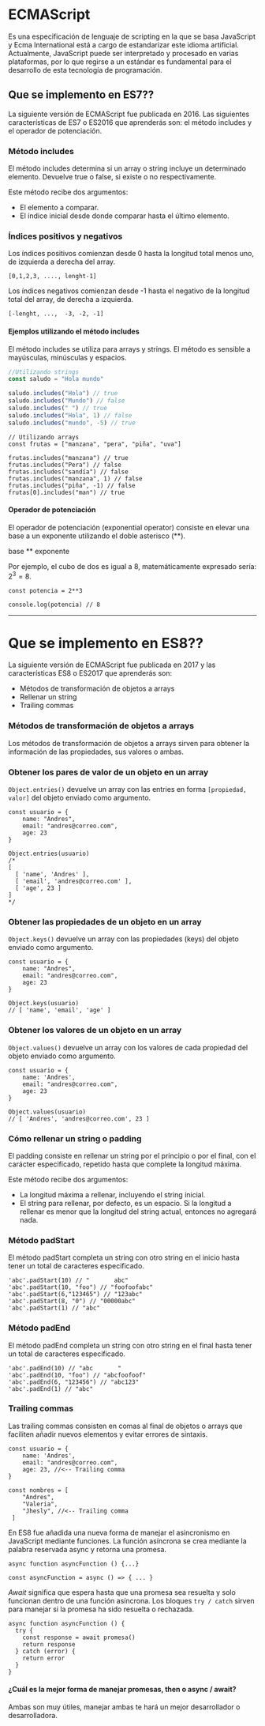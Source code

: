 # ECMAScript
Es una especificación de lenguaje de scripting en la que se basa JavaScript y Ecma International está a cargo de estandarizar este idioma artificial. Actualmente, JavaScript puede ser interpretado y procesado en varias plataformas, por lo que regirse a un estándar es fundamental para el desarrollo de esta tecnología de programación.

## Que se implemento en ES7??
La siguiente versión de ECMAScript fue publicada en 2016. Las siguientes características de ES7 o ES2016 que aprenderás son: el método includes y el operador de potenciación.

### Método includes
El método includes determina si un array o string incluye un determinado elemento. Devuelve true o false, si existe o no respectivamente.

Este método recibe dos argumentos:

- El elemento a comparar.
- El índice inicial desde donde comparar hasta el último elemento.

### Índices positivos y negativos
Los índices positivos comienzan desde 0 hasta la longitud total menos uno, de izquierda a derecha del array.

`[0,1,2,3, ...., lenght-1]`

Los índices negativos comienzan desde -1 hasta el negativo de la longitud total del array, de derecha a izquierda.

`[-lenght, ...,  -3, -2, -1]`

#### Ejemplos utilizando el método includes
El método includes se utiliza para arrays y strings. El método es sensible a mayúsculas, minúsculas y espacios.

```JavaScript
//Utilizando strings
const saludo = "Hola mundo"

saludo.includes("Hola") // true
saludo.includes("Mundo") // false
saludo.includes(" ") // true
saludo.includes("Hola", 1) // false
saludo.includes("mundo", -5) // true
```

```JS
// Utilizando arrays
const frutas = ["manzana", "pera", "piña", "uva"]

frutas.includes("manzana") // true
frutas.includes("Pera") // false
frutas.includes("sandía") // false
frutas.includes("manzana", 1) // false
frutas.includes("piña", -1) // false
frutas[0].includes("man") // true
```

#### Operador de potenciación
El operador de potenciación (exponential operator) consiste en elevar una base a un exponente utilizando el doble asterisco (**).

base ** exponente

Por ejemplo, el cubo de dos es igual a 8, matemáticamente expresado sería: $2^3=8$.

```JS
const potencia = 2**3

console.log(potencia) // 8
```



---

# Que se implemento en ES8??
La siguiente versión de ECMAScript fue publicada en 2017 y las características ES8 o ES2017 que aprenderás son:

- Métodos de transformación de objetos a arrays
- Rellenar un string
- Trailing commas

### Métodos de transformación de objetos a arrays
Los métodos de transformación de objetos a arrays sirven para obtener la información de las propiedades, sus valores o ambas.

### Obtener los pares de valor de un objeto en un array
`Object.entries()` devuelve un array con las entries en forma `[propiedad, valor]` del objeto enviado como argumento.

```JS
const usuario = {
    name: "Andres",
    email: "andres@correo.com",
    age: 23
}

Object.entries(usuario) 
/* 
[
  [ 'name', 'Andres' ],
  [ 'email', 'andres@correo.com' ],
  [ 'age', 23 ]
]  
*/
```

### Obtener las propiedades de un objeto en un array
`Object.keys()` devuelve un array con las propiedades (keys) del objeto enviado como argumento.

```JS
const usuario = {
    name: "Andres",
    email: "andres@correo.com",
    age: 23
}

Object.keys(usuario) 
// [ 'name', 'email', 'age' ]
```

### Obtener los valores de un objeto en un array
`Object.values()` devuelve un array con los valores de cada propiedad del objeto enviado como argumento.

```JS
const usuario = {
    name: 'Andres',
    email: "andres@correo.com",
    age: 23
}

Object.values(usuario) 
// [ 'Andres', 'andres@correo.com', 23 ]
```

### Cómo rellenar un string o padding
El padding consiste en rellenar un string por el principio o por el final, con el carácter especificado, repetido hasta que complete la longitud máxima.

Este método recibe dos argumentos:

- La longitud máxima a rellenar, incluyendo el string inicial.
- El string para rellenar, por defecto, es un espacio.
Si la longitud a rellenar es menor que la longitud del string actual, entonces no agregará nada.

### Método padStart
El método padStart completa un string con otro string en el inicio hasta tener un total de caracteres especificado.

```JS
'abc'.padStart(10) // "       abc"
'abc'.padStart(10, "foo") // "foofoofabc"
'abc'.padStart(6,"123465") // "123abc"
'abc'.padStart(8, "0") // "00000abc"
'abc'.padStart(1) // "abc"
```

### Método padEnd
El método padEnd completa un string con otro string en el final hasta tener un total de caracteres especificado.

```JS
'abc'.padEnd(10) // "abc       "
'abc'.padEnd(10, "foo") // "abcfoofoof"
'abc'.padEnd(6, "123456") // "abc123"
'abc'.padEnd(1) // "abc"
```

### Trailing commas
Las trailing commas consisten en comas al final de objetos o arrays que faciliten añadir nuevos elementos y evitar errores de sintaxis.

```JS
const usuario = {
    name: 'Andres',
    email: "andres@correo.com",
    age: 23, //<-- Trailing comma
}

const nombres = [
    "Andres",
    "Valeria",
    "Jhesly", //<-- Trailing comma
 ]
```

En ES8 fue añadida una nueva forma de manejar el asincronismo en JavaScript mediante funciones. La función asíncrona se crea mediante la palabra reservada async y retorna una promesa.

```JS
async function asyncFunction () {...}

const asyncFunction = async () => { ... } 
```

_Await_ significa que espera hasta que una promesa sea resuelta y solo funcionan dentro de una función asíncrona. Los bloques `try / catch` sirven para manejar si la promesa ha sido resuelta o rechazada.

```JS
async function asyncFunction () {
  try {
    const response = await promesa()
    return response
  } catch (error) {
    return error
  }
}
```
#### ¿Cuál es la mejor forma de manejar promesas, then o async / await?
Ambas son muy útiles, manejar ambas te hará un mejor desarrollador o desarrolladora.